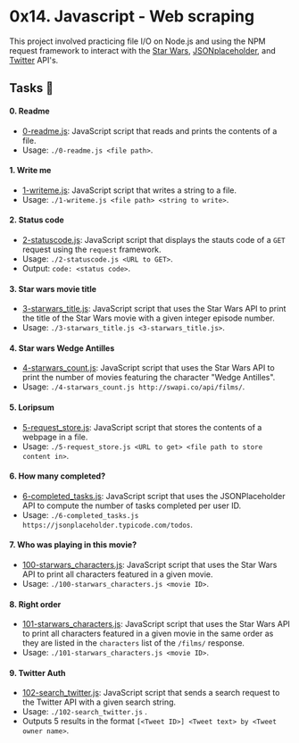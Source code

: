 # 0x14. Javascript - Web scraping

This project involved practicing file I/O on Node.js and using the NPM request framework to interact with the [Star Wars](https://swapi.co/), [JSONplaceholder](https://jsonplaceholder.typicode.com/), and [Twitter](https://developer.twitter.com/en/docs/api-reference-index) API's.

## Tasks 📃

#### 0. Readme
 - [0-readme.js](0-readme.js): JavaScript script that reads and prints the contents of a file.
 - Usage: `./0-readme.js <file path>`.

#### 1. Write me
 - [1-writeme.js](1-writeme.js): JavaScript script that writes a string to a file.
 - Usage: `./1-writeme.js <file path> <string to write>`.

#### 2. Status code
 - [2-statuscode.js](2-statuscode.js): JavaScript script that displays the stauts code of a `GET` request using the `request` framework.
 - Usage: `./2-statuscode.js <URL to GET>`.
 - Output: `code: <status code>`.


#### 3. Star wars movie title
 - [3-starwars_title.js](3-starwars_title.js): JavaScript script that uses the Star Wars API to print the title of the Star Wars movie with a given integer episode number.
 - Usage: `./3-starwars_title.js <3-starwars_title.js>`.

#### 4. Star wars Wedge Antilles
 - [4-starwars_count.js](4-starwars_count.js): JavaScript script that uses the Star Wars API to print the number of movies featuring the character "Wedge Antilles".
 - Usage: `./4-starwars_count.js http://swapi.co/api/films/`.

#### 5. Loripsum
 - [5-request_store.js](5-request_store.js): JavaScript script that stores the contents of a webpage in a file.
 - Usage: `./5-request_store.js <URL to get> <file path to store content in>`.

#### 6. How many completed?
 - [6-completed_tasks.js](6-completed_tasks.js): JavaScript script that uses the JSONPlaceholder API to compute the number of tasks completed per user ID.
 - Usage: `./6-completed_tasks.js https://jsonplaceholder.typicode.com/todos`.

#### 7. Who was playing in this movie?
 - [100-starwars_characters.js](100-starwars_characters.js): JavaScript script that uses the Star Wars API to print all characters featured in a given movie.
 - Usage: `./100-starwars_characters.js <movie ID>`.

#### 8. Right order
 - [101-starwars_characters.js](101-starwars_characters.js): JavaScript script that uses the Star Wars API to print all characters featured in a given movie in the same order as they are listed in the `characters` list of the `/films/` response.
 - Usage: `./101-starwars_characters.js <movie ID>`.

#### 9. Twitter Auth
 - [102-search_twitter.js](102-search_twitter.js): JavaScript script that sends a search request to the Twitter API with a given search string.
  - Usage: `./102-search_twitter.js` .
  - Outputs 5 results in the format `[<Tweet ID>] <Tweet text> by <Tweet owner name>`.
